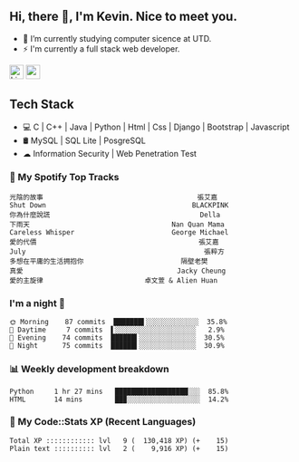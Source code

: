 ## Hi, there 👋, I'm Kevin. Nice to meet you.

- 🌱 I’m currently studying computer sicence at UTD.
- ⚡ I'm currently a full stack web developer.

<a href="https://www.linkedin.com/in/kevin12686/"><img alt="LinkedIn" src="https://img.shields.io/badge/linkedin%20-%230077B5.svg?&style=for-the-badge&logo=linkedin&logoColor=white" height=25></a>
<a href="https://www.instagram.com/kevin12686/"><img src="https://img.shields.io/badge/instagram-3f729b?&style=for-the-badge&logo=instagram&logoColor=white" height=25></a>

## Tech Stack

* 💻 C | C++ | Java | Python | Html | Css | Django | Bootstrap | Javascript
* 🛢️ MySQL | SQL Lite | PosgreSQL
* ☁ Information Security | Web Penetration Test

### 🎵 My Spotify Top Tracks

<!-- spotify start -->

```text
光陰的故事                                      張艾嘉
Shut Down                                    BLACKPINK
你為什麼說謊                                     Della
下雨天                                   Nan Quan Mama
Careless Whisper                        George Michael
愛的代價                                        張艾嘉
July                                            張粹方
多想在平庸的生活拥抱你                        隔壁老樊
真愛                                      Jacky Cheung
愛的主旋律                         卓文萱 & Alien Huan
```

<!-- spotify end -->

### I'm a night 🦉

<!-- early_bird start -->

```text
🌞 Morning    87 commits  ███████▌░░░░░░░░░░░░░  35.8%
🌆 Daytime     7 commits  ▌░░░░░░░░░░░░░░░░░░░░   2.9%
🌃 Evening    74 commits  ██████▍░░░░░░░░░░░░░░  30.5%
🌙 Night      75 commits  ██████▍░░░░░░░░░░░░░░  30.9%
```

<!-- early_bird end -->

### 📊 Weekly development breakdown

<!-- code_time start -->

```text
Python     1 hr 27 mins   ██████████████████░░░  85.8%
HTML       14 mins        ██▉░░░░░░░░░░░░░░░░░░  14.2%
```

<!-- code_time end -->

### 🧰 My Code::Stats XP (Recent Languages)

<!-- codestats start -->

```text
Total XP :::::::::::: lvl   9 (  130,418 XP) (+    15)
Plain text :::::::::: lvl   2 (    9,916 XP) (+    15)
```

<!-- codestats end -->
